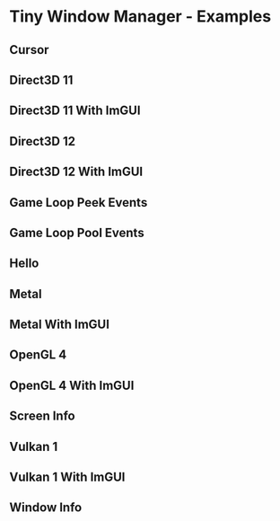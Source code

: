 # Tiny Window Manager - Examples

## Cursor

## Direct3D 11

## Direct3D 11 With ImGUI

## Direct3D 12

## Direct3D 12 With ImGUI

## Game Loop Peek Events

## Game Loop Pool Events

## Hello

## Metal

## Metal With ImGUI

## OpenGL 4

## OpenGL 4 With ImGUI

## Screen Info

## Vulkan 1

## Vulkan 1 With ImGUI

## Window Info
